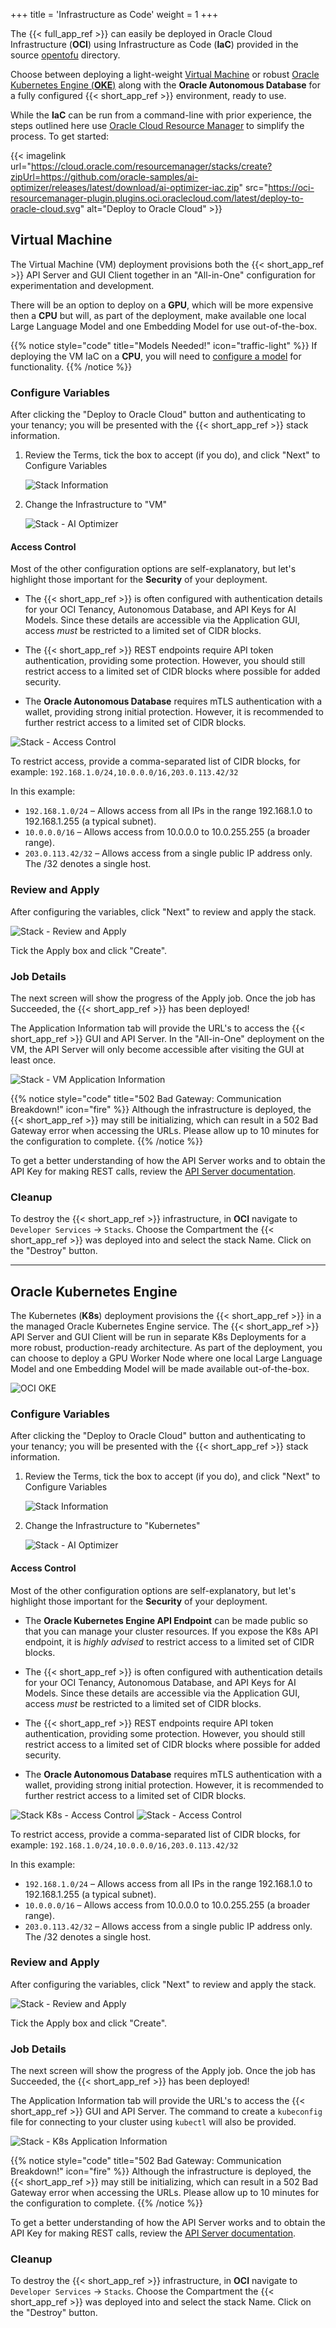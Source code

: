 +++
title = 'Infrastructure as Code'
weight = 1
+++

<!--
Copyright (c) 2024, 2025, Oracle and/or its affiliates.
Licensed under the Universal Permissive License v1.0 as shown at http://oss.oracle.com/licenses/upl.

spell-checker: ignore opentofu ollama imagelink kubeconfig
-->

The {{< full_app_ref >}} can easily be deployed in Oracle Cloud Infrastructure (**OCI**) using Infrastructure as Code (**IaC**) provided in the source [opentofu](https://github.com/oracle-samples/ai-optimizer/tree/main/opentofu) directory.

Choose between deploying a light-weight [Virtual Machine](#virtual-machine) or robust [Oracle Kubernetes Engine (**OKE**)](#oracle-kubernetes-engine) along with the **Oracle Autonomous Database** for a fully configured {{< short_app_ref >}} environment, ready to use.  

While the **IaC** can be run from a command-line with prior experience, the steps outlined here use [Oracle Cloud Resource Manager](https://docs.oracle.com/en-us/iaas/Content/ResourceManager/Concepts/resourcemanager.htm) to simplify the process.  To get started:

{{< imagelink url="https://cloud.oracle.com/resourcemanager/stacks/create?zipUrl=https://github.com/oracle-samples/ai-optimizer/releases/latest/download/ai-optimizer-iac.zip" src="https://oci-resourcemanager-plugin.plugins.oci.oraclecloud.com/latest/deploy-to-oracle-cloud.svg" alt="Deploy to Oracle Cloud" >}}

## Virtual Machine

The Virtual Machine (VM) deployment provisions both the {{< short_app_ref >}} API Server and GUI Client together in an "All-in-One" configuration for experimentation and development.  

There will be an option to deploy on a **GPU**, which will be more expensive then a **CPU** but will, as part of the deployment, make available one local Large Language Model and one Embedding Model for use out-of-the-box. 

{{% notice style="code" title="Models Needed!" icon="traffic-light" %}}
If deploying the VM IaC on a **CPU**, you will need to [configure a model](/client/configuration/model_config) for functionality. 
{{% /notice %}}

### Configure Variables

After clicking the "Deploy to Oracle Cloud" button and authenticating to your tenancy; you will be presented with the {{< short_app_ref >}} stack information.

1. Review the Terms, tick the box to accept (if you do), and click "Next" to Configure Variables

    ![Stack Information](../images/iac_stack_information.png)

1. Change the Infrastructure to "VM"

    ![Stack - AI Optimizer](../images/iac_stack_vm_optimizer.png)

#### Access Control

Most of the other configuration options are self-explanatory, but let's highlight those important for the **Security** of your deployment.

* The {{< short_app_ref >}} is often configured with authentication details for your OCI Tenancy, Autonomous Database, and API Keys for AI Models. Since these details are accessible via the Application GUI, access _must_ be restricted to a limited set of CIDR blocks.

* The {{< short_app_ref >}} REST endpoints require API token authentication, providing some protection. However, you should still restrict access to a limited set of CIDR blocks where possible for added security.

* The **Oracle Autonomous Database** requires mTLS authentication with a wallet, providing strong initial protection. However, it is recommended to further restrict access to a limited set of CIDR blocks.

![Stack - Access Control](../images/iac_stack_access_control.png)

To restrict access, provide a comma-separated list of CIDR blocks, for example: `192.168.1.0/24,10.0.0.0/16,203.0.113.42/32`

In this example:
* `192.168.1.0/24` – Allows access from all IPs in the range 192.168.1.0 to 192.168.1.255 (a typical subnet).
* `10.0.0.0/16` – Allows access from 10.0.0.0 to 10.0.255.255 (a broader range).
* `203.0.113.42/32` – Allows access from a single public IP address only. The /32 denotes a single host.

### Review and Apply

After configuring the variables, click "Next" to review and apply the stack.

![Stack - Review and Apply](../images/iac_stack_review_apply.png)

Tick the Apply box and click "Create".

### Job Details

The next screen will show the progress of the Apply job.  Once the job has Succeeded, the {{< short_app_ref >}} has been deployed!

The Application Information tab will provide the URL's to access the {{< short_app_ref >}} GUI and API Server.  In the "All-in-One" deployment on the VM, the API Server will only become accessible after visiting the GUI at least once.

![Stack - VM Application Information](../images/iac_stack_vm_info.png)

{{% notice style="code" title="502 Bad Gateway: Communication Breakdown!" icon="fire" %}}
Although the infrastructure is deployed, the {{< short_app_ref >}} may still be initializing, which can result in a 502 Bad Gateway error when accessing the URLs. Please allow up to 10 minutes for the configuration to complete.
{{% /notice %}}

To get a better understanding of how the API Server works and to obtain the API Key for making REST calls, review the [API Server documentation](client/api_server/).

### Cleanup

To destroy the {{< short_app_ref >}} infrastructure, in **OCI** navigate to `Developer Services` -> `Stacks`.  Choose the Compartment the {{< short_app_ref >}} was deployed into and select the stack Name.  Click on the "Destroy" button.

---

## Oracle Kubernetes Engine

The Kubernetes (**K8s**) deployment provisions the {{< short_app_ref >}} in a the managed Oracle Kubernetes Engine service.  The {{< short_app_ref >}} API Server and GUI Client will be run in separate K8s Deployments for a more robust, production-ready architecture.  As part of the deployment, you can choose to deploy a GPU Worker Node where one local Large Language Model and one Embedding Model will be made available out-of-the-box.

![OCI OKE](../images/infra_oci.png)

### Configure Variables

After clicking the "Deploy to Oracle Cloud" button and authenticating to your tenancy; you will be presented with the {{< short_app_ref >}} stack information.

1. Review the Terms, tick the box to accept (if you do), and click "Next" to Configure Variables

    ![Stack Information](../images/iac_stack_information.png)

1. Change the Infrastructure to "Kubernetes"

    ![Stack - AI Optimizer](../images/iac_stack_k8s_optimizer.png)

#### Access Control

Most of the other configuration options are self-explanatory, but let's highlight those important for the **Security** of your deployment.

* The **Oracle Kubernetes Engine API Endpoint** can be made public so that you can manage your cluster resources.  If you expose the K8s API endpoint, it is _highly advised_ to restrict access to a limited set of CIDR blocks.

* The {{< short_app_ref >}} is often configured with authentication details for your OCI Tenancy, Autonomous Database, and API Keys for AI Models. Since these details are accessible via the Application GUI, access _must_ be restricted to a limited set of CIDR blocks.

* The {{< short_app_ref >}} REST endpoints require API token authentication, providing some protection. However, you should still restrict access to a limited set of CIDR blocks where possible for added security.

* The **Oracle Autonomous Database** requires mTLS authentication with a wallet, providing strong initial protection. However, it is recommended to further restrict access to a limited set of CIDR blocks.

![Stack K8s - Access Control](../images/iac_stack_k8s_access_control.png)
![Stack - Access Control](../images/iac_stack_access_control.png)

To restrict access, provide a comma-separated list of CIDR blocks, for example: `192.168.1.0/24,10.0.0.0/16,203.0.113.42/32`

In this example:
* `192.168.1.0/24` – Allows access from all IPs in the range 192.168.1.0 to 192.168.1.255 (a typical subnet).
* `10.0.0.0/16` – Allows access from 10.0.0.0 to 10.0.255.255 (a broader range).
* `203.0.113.42/32` – Allows access from a single public IP address only. The /32 denotes a single host.

### Review and Apply

After configuring the variables, click "Next" to review and apply the stack.

![Stack - Review and Apply](../images/iac_stack_review_apply.png)

Tick the Apply box and click "Create".

### Job Details

The next screen will show the progress of the Apply job.  Once the job has Succeeded, the {{< short_app_ref >}} has been deployed!

The Application Information tab will provide the URL's to access the {{< short_app_ref >}} GUI and API Server.  The command to create a `kubeconfig` file for connecting to your cluster using `kubectl` will also be provided.

![Stack - K8s Application Information](../images/iac_stack_k8s_info.png)

{{% notice style="code" title="502 Bad Gateway: Communication Breakdown!" icon="fire" %}}
Although the infrastructure is deployed, the {{< short_app_ref >}} may still be initializing, which can result in a 502 Bad Gateway error when accessing the URLs. Please allow up to 10 minutes for the configuration to complete.
{{% /notice %}}

To get a better understanding of how the API Server works and to obtain the API Key for making REST calls, review the [API Server documentation](client/api_server/).

### Cleanup

To destroy the {{< short_app_ref >}} infrastructure, in **OCI** navigate to `Developer Services` -> `Stacks`.  Choose the Compartment the {{< short_app_ref >}} was deployed into and select the stack Name.  Click on the "Destroy" button.